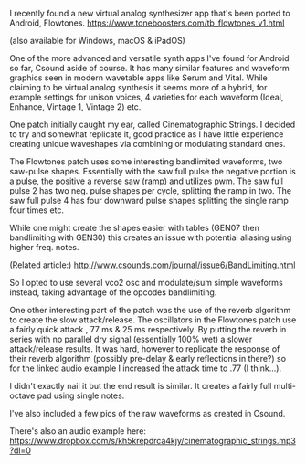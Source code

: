 I recently found a new virtual analog synthesizer app that's been ported to Android, Flowtones. https://www.toneboosters.com/tb_flowtones_v1.html

(also available for Windows, macOS & iPadOS)

One of the more advanced and versatile synth apps I've found for Android so far, Csound aside of course. It has many similar features and waveform graphics seen in modern wavetable apps like Serum and Vital. While claiming to be virtual analog synthesis it seems more of a hybrid, for example settings for unison voices, 4 varieties for each waveform (Ideal, Enhance, Vintage 1, Vintage 2) etc.

One patch initially caught my ear, called Cinematographic Strings. I decided to try and somewhat replicate it, good practice as I have little experience creating unique waveshapes via combining or modulating standard ones.

The Flowtones patch uses some interesting bandlimited waveforms, two saw-pulse shapes. Essentially with the saw full pulse the negative portion is a pulse, the positive a reverse saw (ramp) and utilizes pwm. The saw full pulse 2 has two neg. pulse shapes per cycle, splitting the ramp in two. The saw full pulse 4 has four downward pulse shapes splitting the single ramp four times etc.

While one might create the shapes easier with tables (GEN07 then bandlimiting with GEN30) this creates an issue with potential aliasing using higher freq. notes. 

(Related article:)
http://www.csounds.com/journal/issue6/BandLimiting.html

So I opted to use several vco2 osc and modulate/sum simple waveforms instead, taking advantage of the opcodes bandlimiting.

One other interesting part of the patch was the use of the reverb algorithm to create the slow attack/release. The oscillators in the Flowtones patch use a fairly quick attack , 77 ms & 25 ms respectively. By putting the reverb in series with no parallel dry signal (essentially 100% wet) a slower attack/release results. It was hard, however to replicate the response of their reverb algorithm (possibly pre-delay & early reflections in there?) so for the linked audio example I increased the attack time to .77 (I think...).

I didn't exactly nail it but the end result is similar. It creates a fairly full multi-octave pad using single notes.

I've also included a few pics of the raw waveforms as created in Csound.

There's also an audio example here:
https://www.dropbox.com/s/kh5krepdrca4kjy/cinematographic_strings.mp3?dl=0
